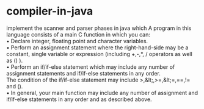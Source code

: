 # compiler-in-java
implement the scanner and parser phases in java which A program in this language consists of a main C function in which you can: </br>• Declare integer, floating point and character variables.</br> • Perform an assignment statement where the right-hand-side may be a constant, single variable or expression (including +,-,*, / operators as well as () ). </br>• Perform an if/if-else statement which may include any number of assignment statements and if/if-else statements in any order. </br>The condition of the if/if-else statement may include >,&amp;lt;,>=,&amp;lt;=,==,!= and ().</br> • In general, your main function may include any number of assignment and if/if-else statements in any order and as described above.
